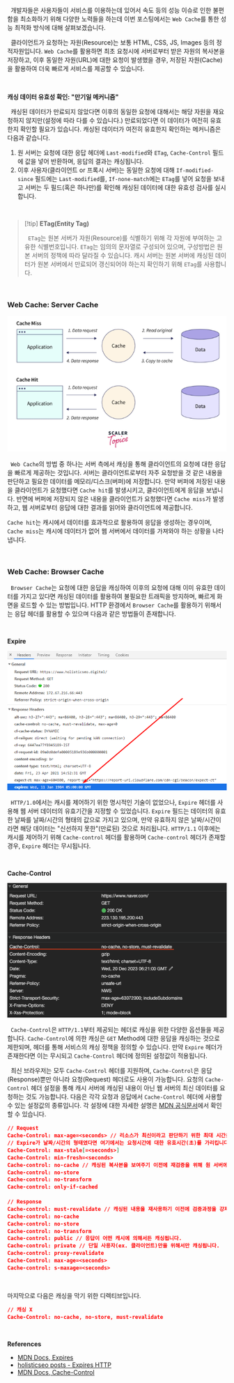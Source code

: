 
&nbsp;&nbsp;개발자들은 사용자들이 서비스를 이용하는데 있어서 속도 등의 성능 이슈로 인한 불편함을 최소화하기 위해 다양한 노력들을 하는데 이번 포스팅에서는 `Web Cache`를 통한 성능 최적화 방식에 대해 살펴보겠습니다.

&nbsp;&nbsp;클라이언트가 요청하는 자원(Resource)는 보통 HTML, CSS, JS, Images 등의 정적자원입니다. `Web Cache`를 활용하면 최초 요청시에 서버로부터 받은 자원의 복사본을 저장하고, 이후 동일한 자원(URL)에 대한 요청이 발생했을 경우, 저장된 자원(Cache)을 활용하여 더욱 빠르게 서비스를 제공할 수 있습니다.

<br>

**캐싱 데이터 유효성 확인: "만기일 메커니즘"**

&nbsp;&nbsp;캐싱된 데이터가 만료되지 않았다면 이후의 동일한 요청에 대해서는 해당 자원을 재요청하지 않지만(설정에 따라 다를 수 있습니다.) 만료되었다면 이 데이터가 여전히 유효한지 확인할 필요가 있습니다. 캐싱된 데이터가 여전히 유효한지 확인하는 메커니즘은 다음과 같습니다.

1. 원 서버는 요청에 대한 응답 헤더에 `Last-modified`와 `ETag`, `Cache-Control` 필드에 값을 넣어 반환하며, 응답의 결과는 캐싱됩니다.
2. 이후 사용자(클라이언트 or 프록시 서버)는 동일한 요청에 대해 `If-modified-since` 필드에는 `Last-modified`를, `If-none-match`에는 `ETag`를 넣어 요청을 보내고 서버는 두 필드(혹은 하나만)를 확인해 캐싱된 데이터에 대한 유효성 검사를 실시합니다.

<br>

>[!tip] **ETag(Entity Tag)**
>
>&nbsp;&nbsp;`ETag`는 원본 서버가 자원(Resource)를 식별하기 위해 각 자원에 부여하는 고유한 식별번호입니다. `ETag`는 임의의 문자열로 구성되어 있으며, 구성방법은 원본 서버의 정책에 따라 달라질 수 있습니다. 캐시 서버는 원본 서버에 캐싱된 데이터가 원본 서버에서 만료되어 갱신되어야 하는지 확인하기 위해 `ETag`를 사용합니다.


<br>

### Web Cache: Server Cache

![Cache Hit & Miss|400](./images/CacheHit&Miss.png)

&nbsp;&nbsp;`Web Cache`의 방법 중 하나는 서버 측에서 캐싱을 통해 클라이언트의 요청에 대한 응답을 빠르게 제공하는 것입니다. 서버는 클라이언트로부터 자주 요청받을 것 같은 내용을 판단하고 필요한 데이터를 메모리/디스크(버퍼)에 저장합니다. 만약 버퍼에 저장된 내용을 클라이언트가 요청했다면 `Cache hit`를 발생시키고, 클라이언트에게 응답을 보냅니다. 반면에 버퍼에 저장되지 않은 내용을 클라이언트가 요청했다면 `Cache miss`가 발생하고, 웹 서버로부터 응답에 대한 결과를 읽어와 클라이언트에 제공합니다. 

`Cache hit`는 캐시에서 데이터를 효과적으로 활용하여 응답을 생성하는 경우이며, `Cache miss`는 캐시에 데이터가 없어 웹 서버에서 데이터를 가져와야 하는 상황을 나타냅니다.

<br>

### Web Cache: Browser Cache

&nbsp;&nbsp;`Browser Cache`는 요청에 대한 응답을 캐싱하여 이후의 요청에 대해 이미 유효한 데이터를 가지고 있다면 캐싱된 데이터를 활용하여 불필요한 트래픽을 방지하며, 빠르게 화면을 로드할 수 있는 방법입니다. HTTP 환경에서 `Browser Cache`를 활용하기 위해서는 응답 헤더를 활용할 수 있으며 다음과 같은 방법들이 존재합니다.

<br>

**Expire**

![expires http header|600](./images/expires-http-header-2.png)

&nbsp;&nbsp;`HTTP/1.0`에서는 캐시를 제어하기 위한 명시적인 기술이 없었으나, `Expire` 헤더를 사용해 웹 서버 데이터의 유효기간을 지정할 수 있었습니다. `Expire` 필드는 데이터의 유효한 날짜를 날짜/시간의 형태의 값으로 가지고 있으며, 만약 유효하지 않은 날짜/시간이라면 해당 데이터는 "신선하지 못한"(만료된) 것으로 처리됩니다. `HTTP/1.1` 이후에는 캐시를 제어하기 위해 `Cache-control` 헤더를 활용하며 `Cache-control` 헤더가 존재할 경우, `Expire` 헤더는 무시됩니다.

<br>

**Cache-Control**

![Cache-Control|600](./images/cache-control.png)

&nbsp;&nbsp;`Cache-Control`은 `HTTP/1.1`부터 제공되는 헤더로 캐싱을 위한 다양한 옵션들을 제공합니다. `Cache-Control`에 의한 캐싱은 `GET` Method에 대한 응답을 캐싱하는 것으로 제한되며, 헤더를 통해 서비스의 캐싱 정책을 정의할 수 있습니다. 만약 `Expire` 헤더가 존재한다면 이는 무시되고 `Cache-Control` 헤더에 정의된 설정값이 적용됩니다.

&nbsp;&nbsp;최신 브라우저는 모두 `Cache-Control` 헤더를 지원하며, `Cache-Control`은 응답(Response)뿐만 아니라 요청(Request) 헤더로도 사용이 가능합니다. 요청의  `Cache-Control` 헤더 설정을 통해 캐시 서버에 캐싱된 내용이 아닌  웹 서버의 최신 데이터를 요청하는 것도 가능합니다. 다음은 각각 요청과 응답에서 `Cache-Control` 헤더에 사용할 수 있는 설정값의 종류입니다. 각 설정에 대한 자세한 설명은 [MDN 공식문서](https://developer.mozilla.org/ko/docs/Web/HTTP/Headers/Cache-Control)에서 확인할 수 있습니다.

```json
// Request
Cache-Control: max-age=<seconds> // 리소스가 최신이라고 판단하기 위한 최대 시간을 지정합니다.
// Expire가 날짜/시간의 형태였다면 여기에서는 요청시간에 대한 유효시간(초)를 가리킵니다.
Cache-Control: max-stale[=<seconds>]
Cache-Control: min-fresh=<seconds>
Cache-control: no-cache // 캐싱된 복사본을 보여주기 이전에 재검증을 위해 원 서버에 요청을 강제.
Cache-control: no-store
Cache-control: no-transform
Cache-control: only-if-cached

// Response
Cache-control: must-revalidate // 캐싱된 내용을 재사용하기 이전에 검증과정을 강제하여 만료된 데이터는 사용하지 않도록 합니다.
Cache-control: no-cache
Cache-control: no-store
Cache-control: no-transform
Cache-control: public // 응답이 어떤 캐시에 의해서든 캐싱됩니다.
Cache-control: private // 단일 사용자(ex. 클라이언트)만을 위해서만 캐싱됩니다.
Cache-control: proxy-revalidate
Cache-Control: max-age=<seconds>
Cache-control: s-maxage=<seconds>
```

<br>

마지막으로 다음은 캐싱을 막기 위한 디렉티브입니다.

```json
// 캐싱 X
Cache-Control: no-cache, no-store, must-revalidate
```

<br>

**References**
- [MDN Docs, Expires](https://developer.mozilla.org/ko/docs/Web/HTTP/Headers/Expires)
- [holisticseo posts - Expires HTTP](https://www.holisticseo.digital/pagespeed/expires/)
- [MDN Docs, Cache-Control](https://developer.mozilla.org/ko/docs/Web/HTTP/Headers/Cache-Control)